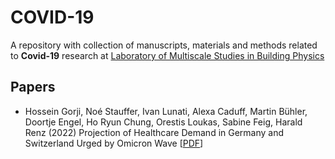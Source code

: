 # COVID-19
A repository with collection of manuscripts, materials and methods related to **Covid-19** research at [Laboratory of Multiscale Studies in Building Physics](https://www.empa.ch/web/s305/overview)

## Papers

* Hossein Gorji, Noé Stauffer, Ivan Lunati, Alexa Caduff, Martin Bühler, Doortje Engel, Ho Ryun Chung, Orestis Loukas, Sabine Feig, Harald Renz (2022) 
Projection of Healthcare Demand in Germany and Switzerland Urged by Omicron Wave [[PDF](./Healthcare_Demand_Generated_by_Omicron_Wave_in_Switzerland_and_Germany_Gorjietal_final.pdf)]
